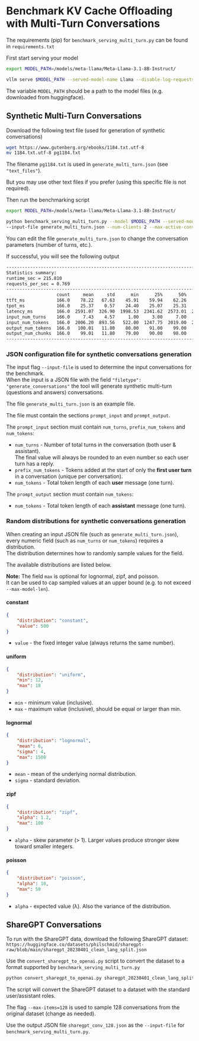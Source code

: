 # Benchmark KV Cache Offloading with Multi-Turn Conversations

The requirements (pip) for `benchmark_serving_multi_turn.py` can be found in `requirements.txt`

First start serving your model

```bash
export MODEL_PATH=/models/meta-llama/Meta-Llama-3.1-8B-Instruct/

vllm serve $MODEL_PATH --served-model-name Llama --disable-log-requests
```

The variable `MODEL_PATH` should be a path to the model files (e.g. downloaded from huggingface).

## Synthetic Multi-Turn Conversations

Download the following text file (used for generation of synthetic conversations)

```bash
wget https://www.gutenberg.org/ebooks/1184.txt.utf-8
mv 1184.txt.utf-8 pg1184.txt
```

The filename `pg1184.txt` is used in `generate_multi_turn.json` (see `"text_files"`).

But you may use other text files if you prefer (using this specific file is not required).

Then run the benchmarking script

```bash
export MODEL_PATH=/models/meta-llama/Meta-Llama-3.1-8B-Instruct/

python benchmark_serving_multi_turn.py --model $MODEL_PATH --served-model-name Llama \
--input-file generate_multi_turn.json --num-clients 2 --max-active-conversations 6
```

You can edit the file `generate_multi_turn.json` to change the conversation parameters (number of turns, etc.).

If successful, you will see the following output

```bash
----------------------------------------------------------------------------------------------------
Statistics summary:
runtime_sec = 215.810
requests_per_sec = 0.769
----------------------------------------------------------------------------------------------------
                   count     mean     std      min      25%      50%      75%      90%      99%      max
ttft_ms            166.0    78.22   67.63    45.91    59.94    62.26    64.43    69.66   353.18   567.54
tpot_ms            166.0    25.37    0.57    24.40    25.07    25.31    25.50    25.84    27.50    28.05
latency_ms         166.0  2591.07  326.90  1998.53  2341.62  2573.01  2860.10  3003.50  3268.46  3862.94
input_num_turns    166.0     7.43    4.57     1.00     3.00     7.00    11.00    13.00    17.00    17.00
input_num_tokens   166.0  2006.20  893.56   522.00  1247.75  2019.00  2718.00  3233.00  3736.45  3899.00
output_num_tokens  166.0   100.01   11.80    80.00    91.00    99.00   109.75   116.00   120.00   120.00
output_num_chunks  166.0    99.01   11.80    79.00    90.00    98.00   108.75   115.00   119.00   119.00
----------------------------------------------------------------------------------------------------
```

### JSON configuration file for synthetic conversations generation

The input flag `--input-file` is used to determine the input conversations for the benchmark.<br/>
When the input is a JSON file with the field `"filetype": "generate_conversations"` the tool will generate synthetic multi-turn (questions and answers) conversations.

The file `generate_multi_turn.json` is an example file.

The file must contain the sections `prompt_input` and `prompt_output`.

The `prompt_input` section must contain `num_turns`, `prefix_num_tokens` and `num_tokens`:

* `num_turns` - Number of total turns in the conversation (both user & assistant).<br/>
The final value will always be rounded to an even number so each user turn has a reply.
* `prefix_num_tokens` - Tokens added at the start of only the **first user turn** in a conversation (unique per conversation).
* `num_tokens` - Total token length of each **user** message (one turn).

The `prompt_output` section must contain `num_tokens`:

* `num_tokens` - Total token length of each **assistant** message (one turn).

### Random distributions for synthetic conversations generation

When creating an input JSON file (such as `generate_multi_turn.json`),<br/>
every numeric field (such as `num_turns` or `num_tokens`) requires a distribution.<br/>
The distribution determines how to randomly sample values for the field.

The available distributions are listed below.

**Note:** The field `max` is optional for lognormal, zipf, and poisson.</br>
It can be used to cap sampled values at an upper bound (e.g. to not exceed `--max-model-len`).</br>

#### constant

```json
{
    "distribution": "constant",
    "value": 500
}
```

* `value` - the fixed integer value (always returns the same number).

#### uniform

```json
{
    "distribution": "uniform",
    "min": 12,
    "max": 18
}
```

* `min` - minimum value (inclusive).
* `max` - maximum value (inclusive), should be equal or larger than min.

#### lognormal

```json
{
    "distribution": "lognormal",
    "mean": 6,
    "sigma": 4,
    "max": 1500
}
```

* `mean` - mean of the underlying normal distribution.
* `sigma` - standard deviation.

#### zipf

```json
{
    "distribution": "zipf",
    "alpha": 1.2,
    "max": 100
}
```

* `alpha` - skew parameter (> 1). Larger values produce stronger skew toward smaller integers.

#### poisson

```json
{
    "distribution": "poisson",
    "alpha": 10,
    "max": 50
}
```

* `alpha` - expected value (λ). Also the variance of the distribution.

## ShareGPT Conversations

To run with the ShareGPT data, download the following ShareGPT dataset:
`https://huggingface.co/datasets/philschmid/sharegpt-raw/blob/main/sharegpt_20230401_clean_lang_split.json`

Use the `convert_sharegpt_to_openai.py` script to convert the dataset to a format supported by `benchmark_serving_multi_turn.py`

```bash
python convert_sharegpt_to_openai.py sharegpt_20230401_clean_lang_split.json sharegpt_conv_128.json --seed=99 --max-items=128
```

The script will convert the ShareGPT dataset to a dataset with the standard user/assistant roles.

The flag `--max-items=128` is used to sample 128 conversations from the original dataset (change as needed).

Use the output JSON file `sharegpt_conv_128.json` as the `--input-file` for `benchmark_serving_multi_turn.py`.

